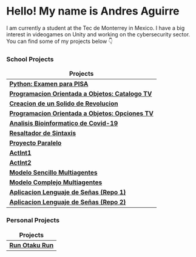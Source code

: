 <h1>Hello! My name is Andres Aguirre</h1>

I am currently a student at the Tec de Monterrey in Mexico. I have a big interest in videogames on Unity and working on the cybersecurity sector. You can find some of my projects below 👇

<h3>School Projects</h3>

<table>
  <thead align="center">
    <tr border: none;>
      <td><b>Projects</b></td>
    </tr>
  </thead>
  <tbody>
    <tr>
      <td><a href="https://github.com/AndresA6180/examen-pisa"><b>Python: Examen para PISA</b></a></td>
    </tr>
	  <tr>
      <td><a href="https://github.com/AndresA6180/catalogo-tv"><b>Programacion Orientada a Objetos: Catalogo TV</b></a></td>
    </tr>
    <tr>
      <td><a href="https://github.com/AndresA6180/solido-de-revolucion"><b>Creacion de un Solido de Revolucion</b></a></td>
    </tr>
    <tr>
      <td><a href="https://github.com/AndresA6180/opciones-tv"><b>Programacion Orientada a Objetos: Opciones TV</b></a></td>
    </tr>
    <tr>
      <td><a href="https://github.com/AndresA6180/analisis-covid"><b>Analisis Bioinformatico de Covid-19</b></a></td>
    </tr>
    <tr>
      <td><a href="https://github.com/AndresA6180/resaltador-de-sintaxis"><b>Resaltador de Sintaxis</b></a></td>
    </tr>
    <tr>
      <td><a href="https://github.com/AndresA6180/proyecto-paralelo"><b>Proyecto Paralelo</b></a></td>
    </tr>
    <tr>
      <td><a href="https://github.com/Daniel-Ev-Esc/ActInt1"><b>ActInt1</b></a></td>
    </tr>
    <tr>
      <td><a href="https://github.com/4lb3rt0r/ActInt2"><b>ActInt2</b></a></td>
    </tr>
    <tr>
      <td><a href="https://github.com/RodrigoGalvan/MAS_CG_Actividad_Integradora"><b>Modelo Sencillo Multiagentes</b></a></td>
    </tr>
    <tr>
      <td><a href="https://github.com/RodrigoGalvan/MAS_CG_Reto"><b>Modelo Complejo Multiagentes</b></a></td>
    </tr>
    <tr>
      <td><a href="https://github.com/AndresA6180/RetoJohnDeere"><b>Aplicacion Lenguaje de Señas (Repo 1)</b></a></td>
    </tr>
    <tr>
      <td><a href="https://github.com/RodrigoGalvan/JohnDeereAppLSM.git"><b>Aplicacion Lenguaje de Señas (Repo 2)</b></a></td>
    </tr>
  </tbody>
</table>

<h3>Personal Projects</h3>

<table>
  <thead align="center">
    <tr border: none;>
      <td><b>Projects</b></td>
    </tr>
  </thead>
  <tbody>
    <tr>
      <td><a href="https://github.com/Gifly/Run-Otaku-Run"><b>Run Otaku Run</b></a></td>
    </tr>
  </tbody>
</table>
